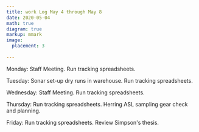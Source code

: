 ```yaml
---
title: work Log May 4 through May 8
date: 2020-05-04
math: true
diagram: true
markup: mmark
image:
  placement: 3
  
---
```


Monday: Staff Meeting. Run tracking spreadsheets.

Tuesday: Sonar set-up dry runs in warehouse. Run tracking spreadsheets.

Wednesday: Staff Meeting. Run tracking spreadsheets.

Thursday: Run tracking spreadsheets. Herring ASL sampling gear check and planning.

Friday: Run tracking spreadsheets. Review Simpson's thesis.

